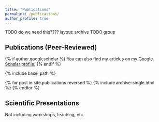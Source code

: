 ```yaml
---
title: "Publications"
permalink: /publications/
author_profile: true
---
```


TODO do we need this???? layout: archive
TODO group
## Publications (Peer-Reviewed)
{% if author.googlescholar %}
  You can also find my articles on <u><a href="{{author.googlescholar}}">my Google Scholar profile</a>.</u>
{% endif %}

{% include base_path %}

{% for post in site.publications reversed %}
  {% include archive-single.html %}
{% endfor %}

## Scientific Presentations
Not including workshops, teaching, etc.
